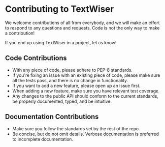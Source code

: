 # Contributing to TextWiser

We welcome contributions of all from everybody, and we will make an effort
to respond to any questions and requests. Code is not the only way to make
a contribution!

If you end up using TextWiser in a project, let us know!

## Code Contributions

- With any piece of code, please adhere to PEP-8 standards.
- If you're fixing an issue with an existing piece of code, please make sure
all the tests pass, and there is no change in functionality.
- If you want to add a new feature, please open up an issue first.
- When adding a new feature, make sure you have relevant test coverage.
- Any changes to the public API should conform to the current standards,
be properly documented, typed, and be intuitive.

## Documentation Contributions

- Make sure you follow the standards set by the rest of the repo.
- Be concise, but do not omit details. Verbose documentation is preferred to
incomplete documentation.
